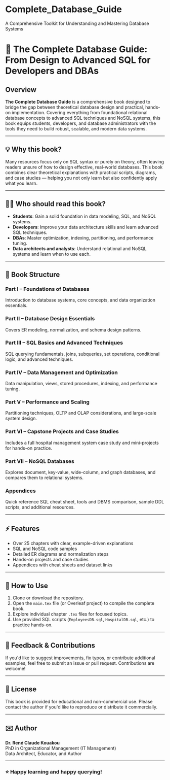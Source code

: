 # Complete_Database_Guide
A Comprehensive Toolkit for Understanding and Mastering Database Systems
# 📘 The Complete Database Guide: From Design to Advanced SQL for Developers and DBAs

## Overview

**The Complete Database Guide** is a comprehensive book designed to bridge the gap between theoretical database design and practical, hands-on implementation. Covering everything from foundational relational database concepts to advanced SQL techniques and NoSQL systems, this book equips students, developers, and database administrators with the tools they need to build robust, scalable, and modern data systems.

---

## 💡 Why this book?

Many resources focus only on SQL syntax or purely on theory, often leaving readers unsure of how to design effective, real-world databases. This book combines clear theoretical explanations with practical scripts, diagrams, and case studies — helping you not only learn but also confidently apply what you learn.

---

## 🧑‍💻 Who should read this book?

- **Students**: Gain a solid foundation in data modeling, SQL, and NoSQL systems.
- **Developers**: Improve your data architecture skills and learn advanced SQL techniques.
- **DBAs**: Master optimization, indexing, partitioning, and performance tuning.
- **Data architects and analysts**: Understand relational and NoSQL systems and learn when to use each.

---

## 📖 Book Structure

### Part I – Foundations of Databases
Introduction to database systems, core concepts, and data organization essentials.

### Part II – Database Design Essentials
Covers ER modeling, normalization, and schema design patterns.

### Part III – SQL Basics and Advanced Techniques
SQL querying fundamentals, joins, subqueries, set operations, conditional logic, and advanced techniques.

### Part IV – Data Management and Optimization
Data manipulation, views, stored procedures, indexing, and performance tuning.

### Part V – Performance and Scaling
Partitioning techniques, OLTP and OLAP considerations, and large-scale system design.

### Part VI – Capstone Projects and Case Studies
Includes a full hospital management system case study and mini-projects for hands-on practice.

### Part VII – NoSQL Databases
Explores document, key-value, wide-column, and graph databases, and compares them to relational systems.

### Appendices
Quick reference SQL cheat sheet, tools and DBMS comparison, sample DDL scripts, and additional resources.

---

## ⚡ Features

- Over 25 chapters with clear, example-driven explanations
- SQL and NoSQL code samples
- Detailed ER diagrams and normalization steps
- Hands-on projects and case studies
- Appendices with cheat sheets and dataset links

---

## 🚀 How to Use

1. Clone or download the repository.
2. Open the `main.tex` file (or Overleaf project) to compile the complete book.
3. Explore individual chapter `.tex` files for focused topics.
4. Use provided SQL scripts (`EmployeesDB.sql`, `HospitalDB.sql`, etc.) to practice hands-on.

---

## 💬 Feedback & Contributions

If you'd like to suggest improvements, fix typos, or contribute additional examples, feel free to submit an issue or pull request. Contributions are welcome!

---

## 📄 License

This book is provided for educational and non-commercial use. Please contact the author if you'd like to reproduce or distribute it commercially.

---

## ✉️ Author

**Dr. René Claude Kouakou**  
PhD in Organizational Management (IT Management)  
Data Architect, Educator, and Author

---

### ⭐ Happy learning and happy querying!

